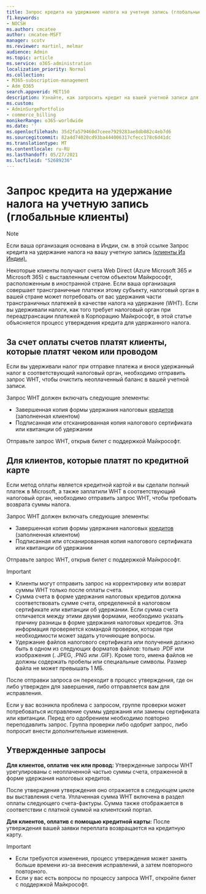 ```yaml
---
title: Запрос кредита на удержание налога на учетную запись (глобальные клиенты)
f1.keywords:
- NOCSH
ms.author: cmcatee
author: cmcatee-MSFT
manager: scotv
ms.reviewer: martinl, melmar
audience: Admin
ms.topic: article
ms.service: o365-administration
localization_priority: Normal
ms.collection:
- M365-subscription-management
- Adm_O365
search.appverid: MET150
description: Узнайте, как запросить кредит на вашей учетной записи для удержания налога, который вы заплатили. Эта статья применяется к клиентам по всему миру, за исключением Индии.
ms.custom:
- AdminSurgePortfolio
- commerce_billing
monikerRange: o365-worldwide
ms.date: ''
ms.openlocfilehash: 35d2fa579460d7ceee7929283ae8db082c4eb7d6
ms.sourcegitcommit: 82a4d74020cd93ba444006317cfecc178c6d41dc
ms.translationtype: MT
ms.contentlocale: ru-RU
ms.lasthandoff: 05/27/2021
ms.locfileid: "52689236"
---
```

# <a name="request-a-credit-for-withholding-tax-on-your-account-global-customers"></a>Запрос кредита на удержание налога на учетную запись (глобальные клиенты)

> [!NOTE]
>
> Если ваша организация основана в Индии, см. в этой ссылке Запрос кредита на удержание налога на вашу учетную запись [(клиенты Из Индии).](withholding-tax-credit-india.md)

Некоторые клиенты получают счета Web Direct (Azure Microsoft 365 и Microsoft 365) с выставленным счетом объектом Майкрософт, расположенным в иностранной стране. Если ваша организация совершает трансграничные платежи этому субъекту, налоговый орган в вашей стране может потребовать от вас удержания части трансграничных платежей в качестве налога на удержание (WHT). Если вы удерживали налоги, как того требует налоговый орган при переадтрансации платежей в Корпорацию Майкрософт, в этой статье объясняется процесс утверждения кредита для удержанного налога.

## <a name="for-invoice-pay-customers-who-pay-by-check-or-wire"></a>За счет оплаты счетов платят клиенты, которые платят чеком или проводом

Если вы удерживали налог при отправке платежа и внося удержанный налог в соответствующий налоговый орган, необходимо отправить запрос WHT, чтобы очистить неоплаченный баланс в вашей учетной записи.

Запрос WHT должен включать следующие элементы:

- Завершенная копия формы удержания налоговых [кредитов](https://download.microsoft.com/download/a/a/f/aaf8306b-79d4-455b-975f-41ce9e67b9cb/wht%20credit%20form%20-%20global.docx) (заполненная клиентом)
- Подписанная или отсканированная копия налогового сертификата или квитанции об удержании

Отправьте запрос WHT, открыв билет с поддержкой Майкрософт.

## <a name="for-customers-who-pay-by-credit-card"></a>Для клиентов, которые платят по кредитной карте

Если метод оплаты является кредитной картой и вы сделали полный платеж в Microsoft, а также заплатили WHT в соответствующий налоговый орган, необходимо отправить запрос WHT, чтобы требовать возврата суммы налога.

Запрос WHT должен включать следующие элементы:

- Завершенная копия формы удержания налоговых [кредитов](https://download.microsoft.com/download/a/a/f/aaf8306b-79d4-455b-975f-41ce9e67b9cb/wht%20credit%20form%20-%20global.docx) (заполненная клиентом)
- Подписанная или отсканированная копия налогового сертификата или квитанции об удержании

Отправьте запрос WHT, открыв билет с поддержкой Майкрософт.

> [!IMPORTANT]
>
> - Клиенты могут отправить запрос на корректировку или возврат суммы WHT только после оплаты счета.
> - Сумма счета в форме удержания налоговых кредитов должна соответствовать сумме счета, определенной в налоговом сертификате или квитанции об удержании. Если сумма счета отличается между этими двумя формами, необходимо указать причину разницы в форме удержания налоговых кредитов. Эта информация проверяется командой проверки, которая при необходимости может задать уточняющие вопросы.
> - Удержание файлов налогового сертификата или получения должно быть в одном из следующих форматов файлов: только .PDF или изображения (. JPEG, .PNG или .GIF). Кроме того, имена файлов не должны содержать пробелы или специальные символы. Размер файла не может превышать 1 МБ.

После отправки запроса он переходит в процесс утверждения, где он либо утвержден для завершения, либо отправляется вам для исправления.

Если у вас возникла проблема с запросом, группе проверки может потребоваться исправление суммы удержания или замены сертификата или квитанции. Перед его одобрением необходимо повторно переподавлить запрос. Группа проверки либо одобрит запрос, либо попросит внести дополнительные изменения.

## <a name="approved-requests"></a>Утвержденные запросы

**Для клиентов, оплатив чек или провод:** Утвержденные запросы WHT урегулированы с неоплаченной частью суммы счета, отраженной в форме удержания налоговых кредитов.

После утверждения утверждения оно отражается в следующем цикле вы выставления счета. Уплаченная сумма WHT включена в раздел оплаты следующего счета-фактуры. Сумма также отображается в соответствии с платной суммой на клиентский портал.

**Для клиентов, оплатив с помощью кредитной карты:** После утверждения вашей заявки переплата возвращается на кредитную карту.

> [!IMPORTANT]
>
> - Если требуются изменения, процесс утверждения может занять больше времени из-за внесения исправлений, а затем повторного повторного.
> - Если у вас есть вопросы по процессу запроса WHT, откройте билет с поддержкой Майкрософт.
